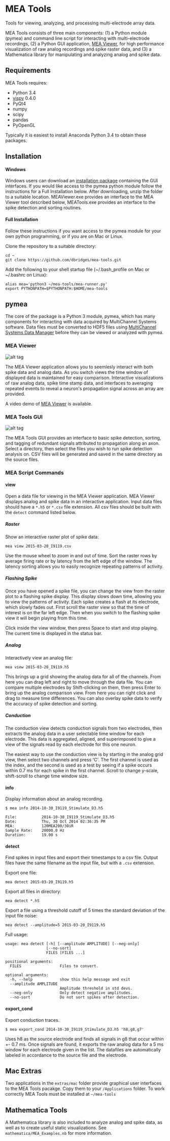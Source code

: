 # MEA Tools

Tools for viewing, analyzing, and processing multi-electrode array data.

MEA Tools consists of three main components: (1) a Python module (pymea) and command line script for interacting with multi-electrode recordings, (2) a Python GUI application, [MEA Viewer](https://vimeo.com/143168058), for high performance visualization of raw analog recordings and spike raster data, and (3) a Mathematica library for manipulating and analyzing analog and spike data.

## Requirements

MEA Tools requires:

- Python 3.4
- [vispy](http://www.vispy.org) 0.4.0
- PyQt4
- numpy
- scipy
- pandas
- PyOpenGL

Typically it is easiest to install Anaconda Python 3.4 to obtain these packages.

## Installation

#### Windows
Windows users can download an [installation package](http://mea-data.s3.amazonaws.com/MEA_Tools.zip) containing the GUI interfaces. If you would like access to the pymea python module follow the instructions for a Full Installation below. After downloading, unzip the folder to a suitable location. MEAViewer.exe provides an interface to the MEA Viewer tool described below, MEATools.exe provides an interface to the spike detection and sorting routines.

#### Full Installation
Follow these instructions if you want access to the pymea module for your own python programming, or if you are on Mac or Linux.

Clone the repository to a suitable directory:

```shell
cd ~
git clone https://github.com/dbridges/mea-tools.git
```

Add the following to your shell startup file (~/.bash_profile on Mac or ~/.bashrc on Linux):

```shell
alias mea='python3 ~/mea-tools/mea-runner.py'
export PYTHONPATH=$PYTHONPATH:$HOME/mea-tools
```

## pymea

The core of the package is a Python 3 module, pymea, which has many components for interacting with data acquired by MultiChannel Systems software. Data files must be converted to HDF5 files using [MultiChannel Systems Data Manager](http://www.multichannelsystems.com/software/multi-channel-datamanager) before they can be viewed or analyzed with pymea.

### MEA Viewer

![alt tag](http://mea-data.s3.amazonaws.com/mea_viewer.png)

The MEA Viewer application allows you to seemlesly interact with both spike data and analog data. As you switch views the time window of displayed data is maintained for easy comparison. Interactive visualizations of raw analog data, spike time stamp data, and interfaces to averaging repeated events to reveal a neuron's propagation signal across an array are provided.

A video demo of [MEA Viewer](https://vimeo.com/143168058) is available.

### MEA Tools GUI

![alt tag](http://mea-data.s3.amazonaws.com/mea_tools.png)

The MEA Tools GUI provides an interface to basic spike detection, sorting, and tagging of redundant signals attributed to propagation along an axon. Select a directory, then select the files you wish to run spike detection analysis on. CSV files will be generated and saved in the same directory as the source files.

### MEA Script Commands

#### view

Open a data file for viewing in the MEA Viewer application. MEA Viewer displays analog and spike data in an interactive application. Input data files should have a `*.h5` or `*.csv` file extension. All csv files should be built with the `detect` command listed below.

##### Raster

Show an interactive raster plot of spike data:

```shell
mea view 2015-03-20_I9119.csv
```

Use the mouse wheel to zoom in and out of time. Sort the raster rows by average firing rate or by latency from the left edge of the window. The latency sorting allows you to easily recognize repeating patterns of activity.

##### Flashing Spike

Once you have opened a spike file, you can change the view from the raster plot to a flashing spike display. This display slows down time, allowing you to view the patterns of activity. Each spike creates a flash at its electrode, which slowly fades out. First scroll the raster view so that the time of interest is on the far left edge. Then when you switch to the flashing spike view it will begin playing from this time.

Click inside the view window, then press Space to start and stop playing. The current time is displayed in the status bar.

##### Analog

Interactively view an analog file:

```shell
mea view 2015-03-20_I9119.h5
```

This brings up a grid showing the analog data for all of the channels. From here you can drag left and right to move through the data file. You can compare multiple electrodes by Shift-clicking on them, then press Enter to bring up the analog comparison view. From here you can right click and drag to measure time differences. You can also overlay spike data to verify the accuracy of spike detection and sorting.

##### Conduction

The conduction view detects conduction signals from two electrodes, then extracts the analog data in a user selectable time window for each electrode. This data is aggregated, aligned, and superimposed to give a view of the signals read by each electrode for this one neuron.

The easiest way to use the conduction view is by starting in the analog grid view, then select two channels and press 'C'. The first channel is used as the index, and the second is used as a test by seeing if a spike occurs within 0.7 ms for each spike in the first channel. Scroll to change y-scale, shift-scroll to change time window size.

#### info

Display information about an analog recording.

```shell
$ mea info 2014-10-30_I9119_Stimulate_D3.h5

File:           2014-10-30_I9119_Stimulate_D3.h5
Date:           Thu, 30 Oct 2014 02:36:35 PM
MEA:            120MEA200/30iR
Sample Rate:    20000.0 Hz
Duration:       19.00 s
```

#### detect
Find spikes in input files and export their timestamps to a csv file. Output files have the same filename as the input file, but with a `.csv` extension.

Export one file:

```shell
mea detect 2015-03-20_I9119.h5
```

Export all files in directory:

```shell
mea detect *.h5
```

Export a file using a threshold cutoff of 5 times the standard deviation of the input file noise:

```shell
mea detect --amplitude=5 2015-03-20_I9119.h5
```

Full usage:

```shell
usage: mea detect [-h] [--amplitude AMPLITUDE] [--neg-only]
                  [--no-sort]
                  FILES [FILES ...]

positional arguments:
  FILES                 Files to convert.

optional arguments:
  -h, --help            show this help message and exit
  --amplitude AMPLITUDE
                        Amplitude threshold in std devs.
  --neg-only            Only detect negative amplitudes.
  --no-sort             Do not sort spikes after detection.
```

#### export_cond

Export conduction traces.

```shell
$ mea export_cond 2014-10-30_I9119_Stimulate_D3.h5 'h8,g8,g7'
```

Uses h8 as the source electrode and finds all signals in g8 that occur within +- 0.7 ms. Once signals are found, it exports the raw analog data for a 5 ms window for each electrode given in the list. The datafiles are automatically labeled in accordance to the source file and the electrode.

## Mac Extras

Two applications in the `extras/mac` folder provide graphical user interfaces to the MEA Tools pacakge. Copy them to your `/Applications` folder. To work correctly MEA Tools must be installed at `~/mea-tools`

## Mathematica Tools

A Mathematica library is also included to analyze analog and spike data, as well as to create useful static visualizations. See `mathematica/MEA_Examples.nb` for more information.
